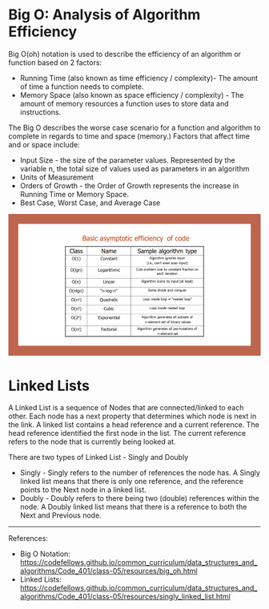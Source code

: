 # Big O: Analysis of Algorithm Efficiency

Big O(oh) notation is used to describe the efficiency of an algorithm or function based on 2 factors:
* Running Time (also known as time efficiency / complexity)- The amount of time a function needs to complete.
* Memory Space (also known as space efficiency / complexity) - The amount of memory resources a function uses to store data and instructions.

The Big O describes the worse case scenario for a function and algorithm to complete in regards to time and space (memory.) Factors that affect time and or space include: 
* Input Size - the size of the parameter values.   Represented by the variable n, the total size of values used as parameters in an algorithm
* Units of Measurement
* Orders of Growth -  the Order of Growth represents the increase in Running Time or Memory Space.
* Best Case, Worst Case, and Average Case


![](imgs/img_3.png)

# Linked Lists

A Linked List is a sequence of Nodes that are connected/linked to each other.  Each node has a next property that determines which node is next in the link. A linked list contains a head reference and a current reference. The head reference identified the first node in the list. The current reference refers to the node that is currently being looked at.


There are two types of Linked List - Singly and Doubly
* Singly - Singly refers to the number of references the node has. A Singly linked list means that there is only one reference, and the reference points to the Next node in a linked list.
* Doubly - Doubly refers to there being two (double) references within the node. A Doubly linked list means that there is a reference to both the Next and Previous node.
____

References: 
* Big O Notation: https://codefellows.github.io/common_curriculum/data_structures_and_algorithms/Code_401/class-05/resources/big_oh.html
* Linked Lists: https://codefellows.github.io/common_curriculum/data_structures_and_algorithms/Code_401/class-05/resources/singly_linked_list.html
